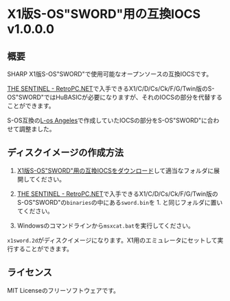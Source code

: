 # X1版S-OS"SWORD"用の互換IOCS v1.0.0.0

## 概要

SHARP X1版S-OS"SWORD"で使用可能なオープンソースの互換IOCSです。  

[THE SENTINEL - RetroPC.NET](http://www.retropc.net/ohishi/s-os/)で入手できるX1/C/D/Cs/Ck/F/G/Twin版のS-OS"SWORD"ではHuBASICが必要になりますが、それのIOCSの部分を代替することができます。

S-OS互換の[L-os Angeles](https://github.com/tablacus/LosAngeles)で作成していたIOCSの部分をS-OS"SWORD"に合わせて調整ました。

## ディスクイメージの作成方法

1. [X1版S-OS"SWORD"用の互換IOCSをダウンロード](https://github.com/tablacus/X1_compatible_iocs/releases/download/1.0.0.0/X1_compatible_iocs_1000.zip)して適当なフォルダに展開してください。

2. [THE SENTINEL - RetroPC.NET](http://www.retropc.net/ohishi/s-os/)で入手できるX1/C/D/Cs/Ck/F/G/Twin版のS-OS"SWORD"の`binaries`の中にある`sword.bin`を 1. と同じフォルダに置いてください。

3. Windowsのコマンドラインから`msxcat.bat`を実行してください。

`x1sword.2d`がディスクイメージになります。X1用のエミュレータにセットして実行することができます。

## ライセンス

MIT Licenseのフリーソフトウェアです。
